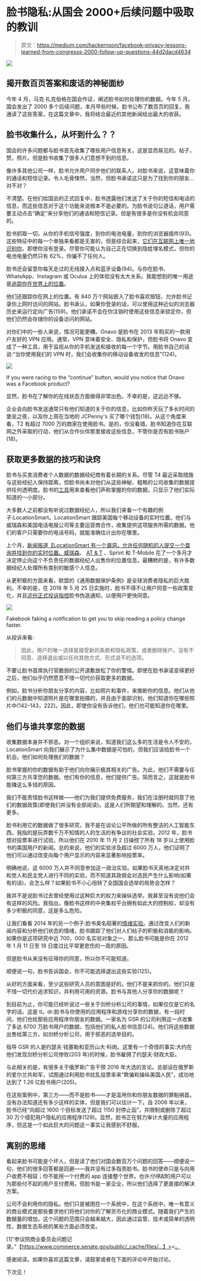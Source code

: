 # 脸书隐私:从国会 2000+后续问题中吸取的教训

> 原文：<https://medium.com/hackernoon/facebook-privacy-lessons-learned-from-congresss-2000-follow-up-questions-44d2dacd4634>

![](img/6ce8df28f3efc4111274889a75890051.png)

## 揭开数百页答案和废话的神秘面纱

今年 4 月，马克·扎克伯格在国会作证，阐述脸书如何处理你的数据。今年 5 月，国会发出了 2000 多个后续问题，本月早些时候，脸书公布了数百页的回复。我通读了这些答案，在这篇文章中，我将结合最近的其他新闻给出最大的收获。

## 脸书收集什么，从坏到什么？？

国会的许多问题都与脸书首先收集了哪些用户信息有关。这是显而易见的。帖子，赞，照片。但是脸书收集了很多人们意想不到的信息。

像许多其他公司一样，脸书允许用户同步他们的联系人。对脸书来说，这意味着你的通话和短信记录。令人毛骨悚然，当然，但脸书承诺这只是为了找到你的朋友…对不对？

不清楚。在他们给国会的正式回复中，脸书透露他们发送了关于你的短信和电话的信息，而这些信息对于这个功能来说根本不是必要的。为脸书说句公道话，用户需要主动点击“确定”来分享他们的通话和短信记录。但是有很多是你没有机会同意的。

脸书抓取一切，从你的手机信号强度，到你的电池电量，到你的浏览器插件(93)。这些特征中的每一个单独来看都是无害的，但是综合起来，[它们在互联网上唯一地识别你](https://amiunique.org)，即使你没有登录。尽管你可能认为自己正在切换到隐姓埋名模式，但你的电池电量仍然只有 62%，你骗不了任何人。

脸书还会留意你每天走过的无线接入点和蓝牙设备(94)。与你在脸书、WhatsApp、Instagram 或 Oculus 上的体验没有太大关系。我能想到的唯一用途是[追踪你在世界上的位置](https://qz.com/1169760/phone-data/)。

他们还跟踪你在网上的位置。有 840 万个网站嵌入了脸书喜欢按钮，允许脸书记录你上网时访问的网站。脸书承认，如果你登录的话，可以使用这种近似的浏览器历史来运行定向广告(159)。他们承诺不会在你注销时使用这些信息来锁定你，但他们仍然会存储你的设备访问的网站。

对你们中的一些人来说，情况可能更糟。Onavo 是脸书在 2013 年购买的一款用户友好的 VPN 应用。通常，VPN 意味着安全、隐私和保护，但脸书将 Onavo 变成了一种工具，用于监视从你的手机发送和接收的每一个字节。用脸书自己的话说:“当你使用我们的 VPN 时，我们会收集你的移动设备收发的信息”(124)。

![](img/f0a26f88cd781538a0e0ed44e6c9138e.png)

If you were racing to the “continue” button, would you notice that Onavo was a Facebook product?

显然，脸书在了解你的在线状态方面做得非常出色。不幸的是，这远远不够。

企业会向脸书发送通常只有他们知道的关于你的信息，比如你昨天玩了多长时间的堡垒之夜，以及你上周在当地的 JCPenny's 买了哪个钱包(18)。从这个角度来看，T2 有超过 7000 万的商家在使用脸书。是的，你没看错。脸书知道你在互联网之外采取的行动，他们从合作伙伴那里接收这些信息，不管你是否有脸书账户(18)。

## 获取更多数据的技巧和诀窍

脸书与买卖消费者个人数据的数据经纪商有着长期的关系。尽管 T4 最近采取措施与这些经纪人保持距离，但脸书尚未对他们从这些神秘、粗略的公司收集的数据提供任何透明度。脸书的[工具](https://www.facebook.com/your_information/)用来查看他们声称掌握的你的数据，只显示了他们实际知道的一小部分。

大多数人之前都没有听说过数据经纪人，所以我们来看一个有趣的例子:LocationSmart。LocationSmart 跟踪美国每个移动设备的实时位置。他们与威瑞森和美国电话电报公司等主要运营商合作，收集提供这项服务所需的数据。他们的客户只需要你的电话号码，就能准确估计出你在哪里。

上个月，[新闻报道【LocationSmart 有一个漏洞，允许任何随机的人提交一个查询并找到你的实时位置。](https://www.robertxiao.ca/hacking/locationsmart/)[威瑞森](http://www.businessinsider.com/verizon-cell-phone-location-data-brokers-2018-6)、 [AT & T](https://www.nytimes.com/aponline/2018/06/19/technology/ap-us-tec-verizon-wireless-tracking-the-latest.html) 、Sprint 和 T-Mobile 花了一个多月才决定停止向这个不负责任的数据经纪人出售你的位置信息。最糟糕的是，有许多数据经纪人处理所有类别的敏感个人信息。

从更积极的方面来看，欧盟的《通用数据保护条例》是全球消费者隐私的巨大胜利。不幸的是，在 2018 年 5 月 25 日实施时，脸书不得不让用户同意一些政策变化，并且[这份正式投诉指控](https://noyb.eu/wp-content/uploads/2018/05/complaint-facebook.pdf)脸书伪造通知，以便用户更快同意。

![](img/464978c021c92d098bd2f6e9c21ffe16.png)

Fakebook faking a notification to get you to skip reading a policy change faster.

从投诉来看:

> 因此，用户的唯一选择是接受新的条款和隐私政策，或者删除账户。没有不同意、选择退出或以任何其他方式、形式说不的选项。

不要让脸书首席执行官脆弱的公开道歉放松了你的警惕。即使在脸书承诺变得更好之后，他们似乎仍然愿意不惜一切代价获取更多的数据。

例如，脸书分析你朋友分享的内容，比如照片和事件，来推断你的信息。他们从他们的元数据中知道照片是在哪里拍摄的，并且由于面部识别，他们知道你在哪些照片中(142–143，222)。因此，即使你没有告诉他们，他们也可能知道你在哪里。

## 他们与谁共享您的数据

收集数据本身并不邪恶。对一个组织来说，知道我们这么多的生活是令人不安的，LocationSmart 向我们展示了为什么集中数据是可怕的，但我们应该给脸书一个机会。他们如何处理我们的数据？

脸书掌握的你的数据有助于他们向你展示极其相关的广告。为此，他们不需要与任何第三方共享您的数据。他们有你的信息，他们提供广告。简而言之，这就是脸书能赚这么多钱的原因。

我们不能责怪脸书这样做——他们为我们提供免费服务，我们在注册时就同意了他们的数据政策(即使我们并没有全部阅读)。这是人们所期望和理解的。当然，还有更多。

脸书利用它的数据做了很多研究，我不是在谈论公平所做的所有整洁的人工智能东西。我指的是玩弄数千万不知情的人的生活的有争议的社会实验。2012 年，脸书想对投票率进行试验，所以他们在 2010 年 11 月 2 日操控了所有 18 岁以上使用脸书的美国用户的新闻。总的来说，他们的实验涉及超过 6000 万人，他们证明了他们可以通过改变向每个用户显示的内容来显著影响投票率。

明确地说，这 6000 万人并不同意参加这一政治实验。如果脸书天真地决定对共和党人和民主党人进行不同的实验，而不知道其政纲会对选民产生什么影响(如果有的话)，会怎么样？如果脸书不小心扭转了全国国会选举的局势会怎样？

我并不是说脸书过去曾经使用过这种巨大的权力来操纵选举。我甚至没有说他们会有这样的风险。我指出，像脸书这样的中央集权平台拥有如此大的控制权，却没有多少积极的同意，这是多么危险。

让我们看看 2014 年的另一个例子:脸书臭名昭著的[情绪实验](http://www.pnas.org/content/pnas/111/24/8788.full.pdf)。通过改变人们的新闻内容和分析他们状态的情绪，脸书跟踪了他们对人们帖子的积极和消极的影响。如果你是这项研究中近 700，000 名实验对象之一，那么脸书可能是你在 2012 年 1 月 11 日至 18 日度过比平常更悲伤的一周的原因。

但是脸书从来没有征得你的同意，所以你不可能知道。

顺便说一句，脸书告诉国会，你不可能选择退出这些实验(125)。

从好的方面来看，至少这些研究人员的意图是好的。他们不是来抓你的。他们只是不惜一切代价追求知识，并利用可用的资源。脸书与其他人分享你的数据呢？

到目前为止，你可能已经听说过一些关于剑桥分析公司的事情，如果仅仅是它的名字的话。这是 tl。dr:脸书与你使用的应用程序和游戏分享你的数据，有一段时间，他们也给那些应用程序你朋友的数据。一家名为 GSR 的公司利用这一点收集了多达 8700 万脸书用户的数据，包括他们的私人脸书信息(24)。他们将这些数据出售给第三方，如剑桥分析公司，用于邪恶的选举目的。

指导 GSR 的人是约瑟夫·钱塞勒和亚历山大·科岗。这里有一个奇怪的事实:大约在他们发现剑桥分析公司惨败(203 年)的时候，脸书雇佣了约瑟夫·财政大臣。

与此相关的是，有很多关于俄罗斯广告干预 2016 年大选的言论。总部设在俄罗斯的爱尔兰共和军，试图通过利用脸书扰乱投票率来“欺骗和操纵美国人民”，成功地达到了 1.26 亿脸书用户(205)。

在这些案例中，第三方——而不是脸书——才是滥用你和你朋友数据的罪魁祸首。没有办法知道还有多少这样的实体，但是我们可以估计一下。自 2006 年以来，脸书已经“向超过 1600 个目标发送了超过 1150 封停止函”，并限制或删除了超过 30 万个侵犯用户隐私的应用程序(129)。显然，脸书正在努力审计大量的应用程序，但这是一个如此巨大的问题这一事实让我感到不舒服。

## 离别的思绪

看起来脸书可能是个坏人，但是读了他们对国会数百万个问题的回答——顺便说一句，他们的很多回答都是回避——我并没有过多指责脸书。脸书的使命只是与向用户收费不相容；你不能用一个付费的 app 连接整个世界。也许*付得起*的用户可以为那些付不起的用户支付费用。但脸书是一家企业，所以他们选择了更直接的解决方案。

公司不会利用你的隐私。他们只是被困在一个系统中，在这个系统中，唯一有意义的商业模式是那些要求他们将他们对你的了解货币化的商业模式。随着我们产生的数据量的增加，这个问题的范围只会越来越大，因此通过监管、技术或简单的透明性，数据生态系统的某些方面必须改变。

[1]“参议院商业委员会问题记录。”【https://www.commerce.senate.gov/public/_cache/files/...】><[。](https://www.commerce.senate.gov/public/_cache/files/9d8e069d-2670-4530-bcdc-d3a63a8831c4/7C8DE61421D13E86FC6855CC2EA7AEA7.senate-commerce-committee-combined-qfrs-06.11.2018.pdf)

感谢阅读。如果你喜欢这篇文章，请鼓掌或者在下面的评论中开始讨论。

下次见！